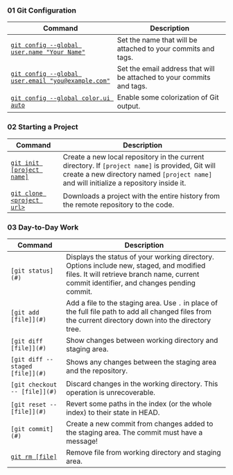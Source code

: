 ### 01 Git Configuration

| Command                                                 | Description                                                           |
| ------------------------------------------------------- | --------------------------------------------------------------------- |
| [`git config --global user.name "Your Name"`](#)        | Set the name that will be attached to your commits and tags.          |
| [`git config --global user.email "you@example.com"`](#) | Set the email address that will be attached to your commits and tags. |
| [`git config --global color.ui auto`](#)                | Enable some colorization of Git output.                               |

### 02 Starting a Project

| Command                        | Description                                                                                                                                                                                 |
| ------------------------------ | ------------------------------------------------------------------------------------------------------------------------------------------------------------------------------------------- |
| [`git init [project name]`](#) | Create a new local repository in the current directory. If `[project name]` is provided, Git will create a new directory named `[project name]` and will initialize a repository inside it. |
| [`git clone <project url>`](#) | Downloads a project with the entire history from the remote repository to the code.                                                                                                         |

### 03 Day-to-Day Work

| Command                         | Description                                                                                                                                                                          |
| ------------------------------- | ------------------------------------------------------------------------------------------------------------------------------------------------------------------------------------ |
| `[git status](#)`               | Displays the status of your working directory. Options include new, staged, and modified files. It will retrieve branch name, current commit identifier, and changes pending commit. |
| `[git add [file]](#)`           | Add a file to the staging area. Use `.` in place of the full file path to add all changed files from the current directory down into the directory tree.                             |
| `[git diff [file]](#)`          | Show changes between working directory and staging area.                                                                                                                             |
| `[git diff --staged [file]](#)` | Shows any changes between the staging area and the repository.                                                                                                                       |
| `[git checkout -- [file]](#)`   | Discard changes in the working directory. This operation is unrecoverable.                                                                                                           |
| `[git reset -- [file]](#)`      | Revert some paths in the index (or the whole index) to their state in HEAD.                                                                                                          |
| `[git commit](#)`               | Create a new commit from changes added to the staging area. The commit must have a message!                                                                                          |
| [`git rm [file]`](#)            | Remove file from working directory and staging area.                                                                                                                                 |
